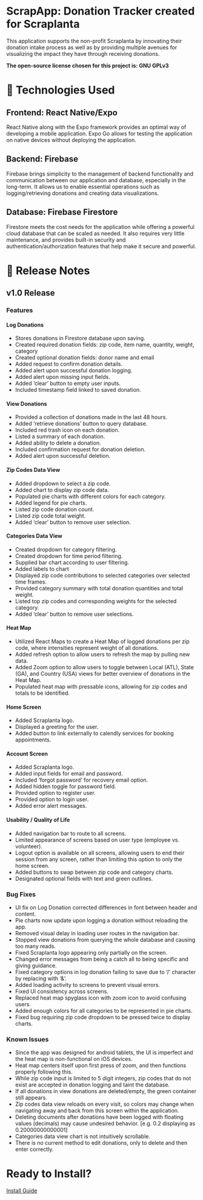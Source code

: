 # ScrapApp: Donation Tracker created for Scraplanta
This application supports the non-profit Scraplanta by innovating their donation intake process as well as by providing multiple avenues for visualizing the impact they have through receiving donations.

**The open-source license chosen for this project is: GNU GPLv3**
# 🔧 Technologies Used
## Frontend: React Native/Expo
React Native along with the Expo framework provides an optimal way of developing a mobile application. Expo Go allows for testing the application on native devices without deploying the application.
## Backend: Firebase
Firebase brings simplicity to the management of backend functionality and communication between our application and database, especially in the long-term. It allows us to enable essential operations such as logging/retrieving donations and creating data visualizations.

## Database: Firebase Firestore
Firestore meets the cost needs for the application while offering a powerful cloud database that can be scaled as needed. It also requires very little maintenance, and provides built-in security and authentication/authorization features that help make it secure and powerful.

# 📄 Release Notes
## v1.0 Release
### Features
#### Log Donations
+ Stores donations in Firestore database upon saving.
+ Created required donation fields: zip code, item name, quantity, weight, category
+ Created optional donation fields: donor name and email
+ Added request to confirm donation details.
+ Added alert upon successful donation logging.
+ Added alert upon missing input fields.
+ Added ‘clear’ button to empty user inputs.
+ Included timestamp field linked to saved donation.
#### View Donations
+ Provided a collection of donations made in the last 48 hours.
+ Added ‘retrieve donations’ button to query database.
+ Included red trash icon on each donation.
+ Listed a summary of each donation.
+ Added ability to delete a donation.
+ Included confirmation request for donation deletion.
+ Added alert upon successful deletion.
#### Zip Codes Data View
+ Added dropdown to select a zip code.
+ Added chart to display zip code data.
+ Populated pie charts with different colors for each category.
+ Added legend for pie charts.
+ Listed zip code donation count.
+ Listed zip code total weight.
+ Added ‘clear’ button to remove user selection.
#### Categories Data View
+ Created dropdown for category filtering.
+ Created dropdown for time period filtering.
+ Supplied bar chart according to user filtering.
+ Added labels to chart
+ Displayed zip code contributions to selected categories over selected time frames.
+ Provided category summary with total donation quantities and total weight.
+ Listed top zip codes and corresponding weights for the selected category.
+ Added ‘clear’ button to remove user selections.
#### Heat Map
+ Utilized React Maps to create a Heat Map of logged donations per zip code, where intensities represent weight of all donations.
+ Added refresh option to allow users to refresh the map by pulling new data.
+ Added Zoom option to allow users to toggle between Local (ATL), State (GA), and Country (USA) views for better overview of donations in the Heat Map.
+ Populated heat map with pressable icons, allowing for zip codes and totals to be identified.
#### Home Screen
+ Added Scraplanta logo.
+ Displayed a greeting for the user.
+ Added button to link externally to calendly services for booking appointments.
#### Account Screen
+ Added Scraplanta logo.
+ Added input fields for email and password.
+ Included ‘forgot password’ for recovery email option.
+ Added hidden toggle for password field.
+ Provided option to register user.
+ Provided option to login user.
+ Added error alert messages.
#### Usability / Quality of Life
+ Added navigation bar to route to all screens.
+ Limited appearance of screens based on user type (employee vs. volunteer).
+ Logout option is available on all screens, allowing users to end their session from any screen, rather than limiting this option to only the home screen.
+ Added buttons to swap between zip code and category charts.
+ Designated optional fields with text and green outlines.
### Bug Fixes
- UI fix on Log Donation corrected differences in font between header and content.
- Pie charts now update upon logging a donation without reloading the app.
- Removed visual delay in loading user routes in the navigation bar.
- Stopped view donations from querying the whole database and causing too many reads.
- Fixed Scraplanta logo appearing only partially on the screen.
- Changed error messages from being a catch all to being specific and giving guidance.
- Fixed category options in log donation failing to save due to ‘/’ character by replacing with ‘&’.
- Added loading activity to screens to prevent visual errors.
- Fixed UI consistency across screens.
- Replaced heat map spyglass icon with zoom icon to avoid confusing users.
- Added enough colors for all categories to be represented in pie charts.
- Fixed bug requiring zip code dropdown to be pressed twice to display charts.
### Known Issues
- Since the app was designed for android tablets, the UI is imperfect and the heat map is non-functional on iOS devices.
- Heat map centers itself upon first press of zoom, and then functions properly following this.
- While zip code input is limited to 5 digit integers, zip codes that do not exist are accepted in donation logging and taint the database.
- If all donations in view donations are deleted/empty, the green container still appears.
- Zip codes data view reloads on every visit, so colors may change when navigating away and back from this screen within the application.
- Deleting documents after donations have been logged with floating values (decimals) may cause undesired behavior. [e.g. 0.2 displaying as 0.20000000000001]
- Categories data view chart is not intuitively scrollable.
- There is no current method to edit donations, only to delete and then enter correctly.
# Ready to Install?
[Install Guide](https://github.com/cgrohler3/JIB-4344-ScrapTech/blob/main/Install%20Guide.md)
